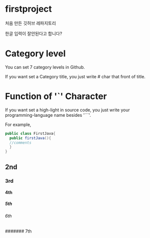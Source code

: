 # firstproject
처음 만든 깃허브 레파지토리

한글 입력이 잘안된다고 합니다?


# Category level
You can set 7 category levels in Github.

If you want set a Category title,
you just write # char that front of title.


# Function of '`' Character
If you want set a high-light in source code,
you just write your programming-language name besides '```'.

For example,
```java
public class FirstJava{
  public firstJava(){
  //comments
  }
}
```

## 2nd
### 3rd
#### 4th
##### 5th
###### 6th
####### 7th


